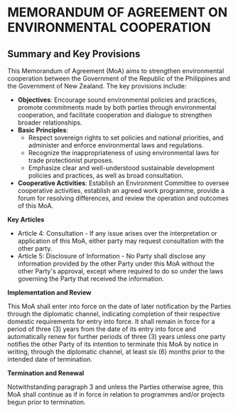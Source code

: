 **MEMORANDUM OF AGREEMENT ON ENVIRONMENTAL COOPERATION**
=============================================================

**Summary and Key Provisions**
-----------------------------

This Memorandum of Agreement (MoA) aims to strengthen environmental cooperation between the Government of the Republic of the Philippines and the Government of New Zealand. The key provisions include:

*   **Objectives**: Encourage sound environmental policies and practices, promote commitments made by both parties through environmental cooperation, and facilitate cooperation and dialogue to strengthen broader relationships.
*   **Basic Principles**:
    *   Respect sovereign rights to set policies and national priorities, and administer and enforce environmental laws and regulations.
    *   Recognize the inappropriateness of using environmental laws for trade protectionist purposes.
    *   Emphasize clear and well-understood sustainable development policies and practices, as well as broad consultation.
*   **Cooperative Activities**: Establish an Environment Committee to oversee cooperative activities, establish an agreed work programme, provide a forum for resolving differences, and review the operation and outcomes of this MoA.

**Key Articles**

*   Article 4: Consultation - If any issue arises over the interpretation or application of this MoA, either party may request consultation with the other party.
*   Article 5: Disclosure of Information - No Party shall disclose any information provided by the other Party under this MoA without the other Party's approval, except where required to do so under the laws governing the Party that received the information.

**Implementation and Review**

This MoA shall enter into force on the date of later notification by the Parties through the diplomatic channel, indicating completion of their respective domestic requirements for entry into force. It shall remain in force for a period of three (3) years from the date of its entry into force and automatically renew for further periods of three (3) years unless one party notifies the other Party of its intention to terminate this MoA by notice in writing, through the diplomatic channel, at least six (6) months prior to the intended date of termination.

**Termination and Renewal**

Notwithstanding paragraph 3 and unless the Parties otherwise agree, this MoA shall continue as if in force in relation to programmes and/or projects begun prior to termination.